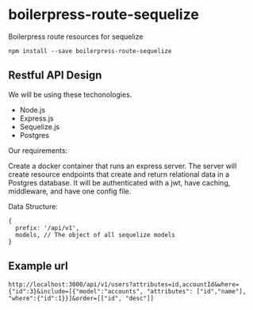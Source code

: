 # boilerpress-route-sequelize
Boilerpress route resources for sequelize

```
npm install --save boilerpress-route-sequelize
```

## Restful API Design

We will be using these techonologies.

* Node.js
* Express.js
* Sequelize.js
* Postgres

Our requirements:

Create a docker container that runs an express server. The server will create resource endpoints that create and return relational data in a Postgres database. It will be authenticated with a jwt, have caching, middleware, and have one config file.

Data Structure:

```
{
  prefix: '/api/v1',
  models, // The object of all sequelize models
}
```

## Example url

```
http://localhost:3000/api/v1/users?attributes=id,accountId&where={"id":3}&include=[{"model":"accounts", "attributes": ["id","name"], "where":{"id":1}}]&order=[["id", "desc"]]
```



